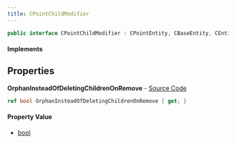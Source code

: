 ```yaml
---
title: CPointChildModifier
---
```


```csharp
public interface CPointChildModifier : CPointEntity, CBaseEntity, CEntityInstance, ISchemaClass<CEntityInstance>, ISchemaClass<CBaseEntity>, ISchemaClass<CPointEntity>, ISchemaClass<CPointChildModifier>, ISchemaField, ISchemaClass, INativeHandle
```

#### Implements

## Properties

**OrphanInsteadOfDeletingChildrenOnRemove** - [Source Code](https://github.com/swiftly-solution/swiftlys2/blob/master/managed/src/SwiftlyS2.Generated/Schemas/Interfaces/CPointChildModifier.cs#L16)

```csharp
ref bool OrphanInsteadOfDeletingChildrenOnRemove { get; }
```

#### Property Value

- [bool](https://learn.microsoft.com/dotnet/api/system.boolean)

